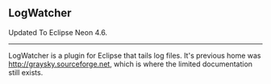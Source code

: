 ## LogWatcher


Updated To Eclipse Neon 4.6.

----------------------------------------------------------------------

LogWatcher is a plugin for Eclipse that tails log files. It's previous home was http://graysky.sourceforge.net, which is where the limited documentation still exists.


